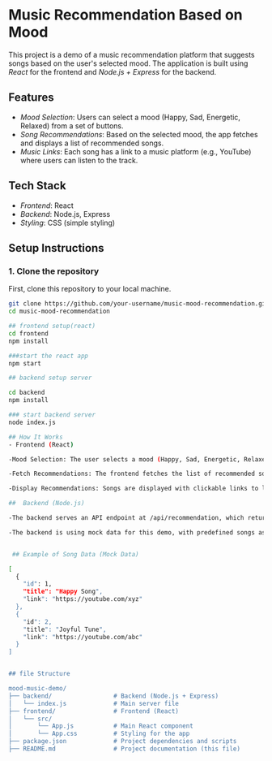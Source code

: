# Music Recommendation Based on Mood

This project is a demo of a music recommendation platform that suggests songs based on the user's selected mood. The application is built using *React* for the frontend and *Node.js + Express* for the backend.

## Features

- *Mood Selection*: Users can select a mood (Happy, Sad, Energetic, Relaxed) from a set of buttons.
- *Song Recommendations*: Based on the selected mood, the app fetches and displays a list of recommended songs.
- *Music Links*: Each song has a link to a music platform (e.g., YouTube) where users can listen to the track.

## Tech Stack

- *Frontend*: React
- *Backend*: Node.js, Express
- *Styling*: CSS (simple styling)

## Setup Instructions

### 1. Clone the repository

First, clone this repository to your local machine.

```bash
git clone https://github.com/your-username/music-mood-recommendation.git
cd music-mood-recommendation

## frontend setup(react)
cd frontend
npm install

###start the react app
npm start

## backend setup server

cd backend
npm install

### start backend server
node index.js

## How It Works
- Frontend (React)

-Mood Selection: The user selects a mood (Happy, Sad, Energetic, Relaxed) via buttons.

-Fetch Recommendations: The frontend fetches the list of recommended songs based on the mood from the backend.

-Display Recommendations: Songs are displayed with clickable links to listen to them (e.g., YouTube).

##  Backend (Node.js)

-The backend serves an API endpoint at /api/recommendation, which returns an array of songs based on the selected mood.

-The backend is using mock data for this demo, with predefined songs associated with each mood.


 ## Example of Song Data (Mock Data)

[
  {
    "id": 1,
    "title": "Happy Song",
    "link": "https://youtube.com/xyz"
  },
  {
    "id": 2,
    "title": "Joyful Tune",
    "link": "https://youtube.com/abc"
  }
]


## file Structure

mood-music-demo/
├── backend/                 # Backend (Node.js + Express)
│   └── index.js             # Main server file
├── frontend/                # Frontend (React)
│   └── src/
│       └── App.js           # Main React component
│       └── App.css          # Styling for the app
├── package.json             # Project dependencies and scripts
├── README.md                # Project documentation (this file)
